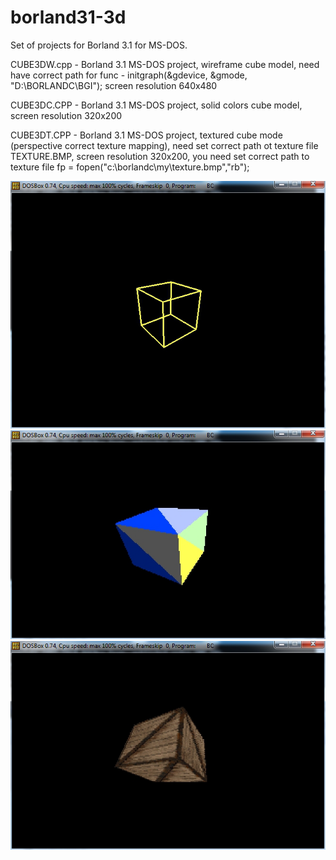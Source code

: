 # borland31-3d

Set of projects for Borland 3.1 for MS-DOS.


CUBE3DW.cpp - Borland 3.1 MS-DOS project, wireframe cube model, need have correct path for func - initgraph(&gdevice, &gmode, "D:\\BORLANDC\\BGI"); screen resolution 640x480

CUBE3DC.CPP - Borland 3.1 MS-DOS project, solid colors cube model, screen resolution 320x200

CUBE3DT.CPP - Borland 3.1 MS-DOS project, textured cube mode (perspective correct texture mapping), need set correct path ot texture file TEXTURE.BMP, screen resolution 320x200, you need set correct path to texture file fp = fopen("c:\\borlandc\\my\\texture.bmp","rb");

<img src="https://github.com/kurlyak/borland31-3d/blob/main/pics/cube3dw.png" alt="ms dos 3d development" width=600 />

<img src="https://github.com/kurlyak/borland31-3d/blob/main/pics/cube3dc.png" alt="ms dos 3d development" width=600 />

<img src="https://github.com/kurlyak/borland31-3d/blob/main/pics/cube3dt.png" alt="ms dos 3d development" width=600 />
